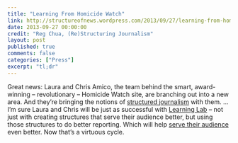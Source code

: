 ```yaml
---
title: "Learning From Homicide Watch"
link: http://structureofnews.wordpress.com/2013/09/27/learning-from-homicide-watch/
date: 2013-09-27 00:00:00
credit: "Reg Chua, (Re)Structuring Journalism"
layout: post
published: true
comments: false
categories: ["Press"]
excerpt: "tl;dr"
---
```


 Great news: Laura and Chris Amico, the team behind the smart, award-winning – revolutionary – Homicide Watch site, are branching out into a new area. And they’re bringing the notions of [structured journalism](http://structureofnews.wordpress.com/structured-journalism/) with them. ... I’m sure Laura and Chris will be just as successful with [Learning Lab](http://learninglab.wbur.org) – not just with creating structures that serve their audience better, but using those structures to do better reporting. Which will help [serve their audience](http://structureofnews.wordpress.com/2012/06/28/whats-news/) even better. Now that’s a virtuous cycle.
